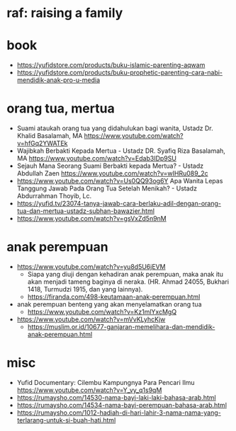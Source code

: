 # raf: raising a family

# book
* https://yufidstore.com/products/buku-islamic-parenting-aqwam
* https://yufidstore.com/products/buku-prophetic-parenting-cara-nabi-mendidik-anak-pro-u-media

# orang tua, mertua
* Suami ataukah orang tua yang didahulukan bagi wanita, Ustadz Dr. Khalid Basalamah, MA https://www.youtube.com/watch?v=hfGq2YWATEk 
* Wajibkah Berbakti Kepada Mertua - Ustadz DR. Syafiq Riza Basalamah, MA https://www.youtube.com/watch?v=Edab3IDp9SU
* Sejauh Mana Seorang Suami Berbakti kepada Mertua? - Ustadz Abdullah Zaen https://www.youtube.com/watch?v=wIHRu089_2c
* https://www.youtube.com/watch?v=Us0QQ93og6Y Apa Wanita Lepas Tanggung Jawab Pada Orang Tua Setelah Menikah? - Ustadz Abdurrahman Thoyib, Lc.
* https://yufid.tv/23074-tanya-jawab-cara-berlaku-adil-dengan-orang-tua-dan-mertua-ustadz-subhan-bawazier.html
* https://www.youtube.com/watch?v=gsVxZd5n9nM 

# anak perempuan
* https://www.youtube.com/watch?v=yu8d5U6jEVM
  * Siapa yang diuji dengan kehadiran anak perempuan, maka anak itu akan menjadi tameng baginya di neraka. 
    (HR. Ahmad 24055, Bukhari 1418, Turmudzi 1915, dan yang lainnya).
  * https://firanda.com/498-keutamaan-anak-perempuan.html
* anak perempuan benteng yang akan menyelamatkan orang tua
  * https://www.youtube.com/watch?v=Kz1mlYxcMgQ
* https://www.youtube.com/watch?v=mVvKLyhcKjw
  * https://muslim.or.id/10677-ganjaran-memelihara-dan-mendidik-anak-perempuan.html

# misc
* Yufid Documentary: Cilembu Kampungnya Para Pencari Ilmu https://www.youtube.com/watch?v=Y_vy_q1s9qM
* https://rumaysho.com/14530-nama-bayi-laki-laki-bahasa-arab.html
* https://rumaysho.com/14534-nama-bayi-perempuan-bahasa-arab.html
* https://rumaysho.com/1012-hadiah-di-hari-lahir-3-nama-nama-yang-terlarang-untuk-si-buah-hati.html
